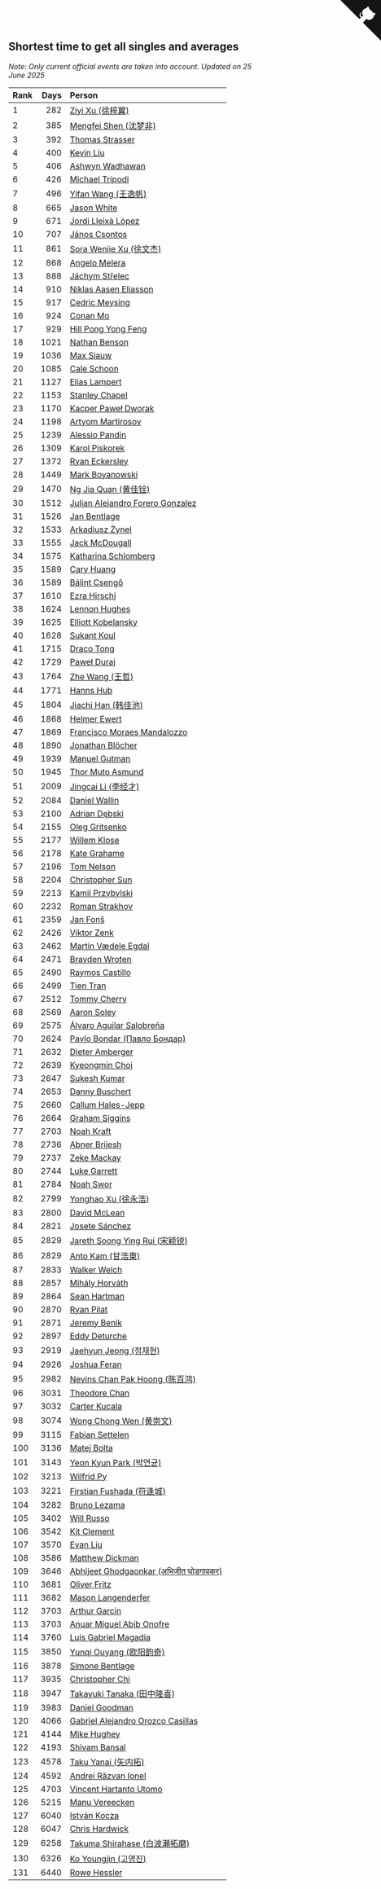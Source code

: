 ## Shortest time to get all singles and averages

*Note: Only current official events are taken into account.*
*Updated on 25 June 2025*

| Rank | Days | Person |
| :--- | ---: | :--- |
| 1 | 282 | [Ziyi Xu (徐梓翼)](https://www.worldcubeassociation.org/persons/2023XUZI01) |
| 2 | 385 | [Mengfei Shen (沈梦非)](https://www.worldcubeassociation.org/persons/2018SHEN07) |
| 3 | 392 | [Thomas Strasser](https://www.worldcubeassociation.org/persons/2022STRA10) |
| 4 | 400 | [Kevin Liu](https://www.worldcubeassociation.org/persons/2023LIUK02) |
| 5 | 406 | [Ashwyn Wadhawan](https://www.worldcubeassociation.org/persons/2022WADH02) |
| 6 | 426 | [Michael Tripodi](https://www.worldcubeassociation.org/persons/2021TRIP01) |
| 7 | 496 | [Yifan Wang (王逸帆)](https://www.worldcubeassociation.org/persons/2017WANY29) |
| 8 | 665 | [Jason White](https://www.worldcubeassociation.org/persons/2016WHIT16) |
| 9 | 671 | [Jordi Lleixà López](https://www.worldcubeassociation.org/persons/2023LOPE09) |
| 10 | 707 | [János Csontos](https://www.worldcubeassociation.org/persons/2022CSON01) |
| 11 | 861 | [Sora Wenjie Xu (徐文杰)](https://www.worldcubeassociation.org/persons/2016XUWE02) |
| 12 | 868 | [Angelo Melera](https://www.worldcubeassociation.org/persons/2022MELE01) |
| 13 | 888 | [Jáchym Střelec](https://www.worldcubeassociation.org/persons/2022STRE03) |
| 14 | 910 | [Niklas Aasen Eliasson](https://www.worldcubeassociation.org/persons/2021ELIA01) |
| 15 | 917 | [Cedric Meysing](https://www.worldcubeassociation.org/persons/2017MEYS02) |
| 16 | 924 | [Conan Mo](https://www.worldcubeassociation.org/persons/2020MOCO01) |
| 17 | 929 | [Hill Pong Yong Feng](https://www.worldcubeassociation.org/persons/2017FENG10) |
| 18 | 1021 | [Nathan Benson](https://www.worldcubeassociation.org/persons/2022BENS01) |
| 19 | 1036 | [Max Siauw](https://www.worldcubeassociation.org/persons/2017SIAU02) |
| 20 | 1085 | [Cale Schoon](https://www.worldcubeassociation.org/persons/2014SCHO02) |
| 21 | 1127 | [Elias Lampert](https://www.worldcubeassociation.org/persons/2021LAMP01) |
| 22 | 1153 | [Stanley Chapel](https://www.worldcubeassociation.org/persons/2016CHAP04) |
| 23 | 1170 | [Kacper Paweł Dworak](https://www.worldcubeassociation.org/persons/2020DWOR01) |
| 24 | 1198 | [Artyom Martirosov](https://www.worldcubeassociation.org/persons/2016MART29) |
| 25 | 1239 | [Alessio Pandin](https://www.worldcubeassociation.org/persons/2021PAND01) |
| 26 | 1309 | [Karol Piskorek](https://www.worldcubeassociation.org/persons/2021PISK01) |
| 27 | 1372 | [Ryan Eckersley](https://www.worldcubeassociation.org/persons/2019ECKE02) |
| 28 | 1449 | [Mark Boyanowski](https://www.worldcubeassociation.org/persons/2014BOYA01) |
| 29 | 1470 | [Ng Jia Quan (黄佳铨)](https://www.worldcubeassociation.org/persons/2015QUAN03) |
| 30 | 1512 | [Julian Alejandro Forero Gonzalez](https://www.worldcubeassociation.org/persons/2018GONZ30) |
| 31 | 1526 | [Jan Bentlage](https://www.worldcubeassociation.org/persons/2010BENT01) |
| 32 | 1533 | [Arkadiusz Żynel](https://www.worldcubeassociation.org/persons/2018ZYNE01) |
| 33 | 1555 | [Jack McDougall](https://www.worldcubeassociation.org/persons/2020MCDO01) |
| 34 | 1575 | [Katharina Schlomberg](https://www.worldcubeassociation.org/persons/2020SCHL01) |
| 35 | 1589 | [Cary Huang](https://www.worldcubeassociation.org/persons/2015HUAN48) |
| 36 | 1589 | [Bálint Csengő](https://www.worldcubeassociation.org/persons/2019CSEN01) |
| 37 | 1610 | [Ezra Hirschi](https://www.worldcubeassociation.org/persons/2019HIRS01) |
| 38 | 1624 | [Lennon Hughes](https://www.worldcubeassociation.org/persons/2017HUGH04) |
| 39 | 1625 | [Elliott Kobelansky](https://www.worldcubeassociation.org/persons/2019KOBE03) |
| 40 | 1628 | [Sukant Koul](https://www.worldcubeassociation.org/persons/2014KOUL01) |
| 41 | 1715 | [Draco Tong](https://www.worldcubeassociation.org/persons/2020TONG02) |
| 42 | 1729 | [Paweł Duraj](https://www.worldcubeassociation.org/persons/2016DURA09) |
| 43 | 1764 | [Zhe Wang (王哲)](https://www.worldcubeassociation.org/persons/2019WANZ21) |
| 44 | 1771 | [Hanns Hub](https://www.worldcubeassociation.org/persons/2013HUBH01) |
| 45 | 1804 | [Jiachi Han (韩佳池)](https://www.worldcubeassociation.org/persons/2014HANJ02) |
| 46 | 1868 | [Helmer Ewert](https://www.worldcubeassociation.org/persons/2015EWER01) |
| 47 | 1869 | [Francisco Moraes Mandalozzo](https://www.worldcubeassociation.org/persons/2017MAND13) |
| 48 | 1890 | [Jonathan Blöcher](https://www.worldcubeassociation.org/persons/2018BLOC01) |
| 49 | 1939 | [Manuel Gutman](https://www.worldcubeassociation.org/persons/2017GUTM01) |
| 50 | 1945 | [Thor Muto Asmund](https://www.worldcubeassociation.org/persons/2017ASMU01) |
| 51 | 2009 | [Jingcai Li (李经才)](https://www.worldcubeassociation.org/persons/2019LIJI25) |
| 52 | 2084 | [Daniel Wallin](https://www.worldcubeassociation.org/persons/2013WALL03) |
| 53 | 2100 | [Adrian Dębski](https://www.worldcubeassociation.org/persons/2017DEBS01) |
| 54 | 2155 | [Oleg Gritsenko](https://www.worldcubeassociation.org/persons/2011GRIT01) |
| 55 | 2177 | [Willem Klose](https://www.worldcubeassociation.org/persons/2017KLOS01) |
| 56 | 2178 | [Kate Grahame](https://www.worldcubeassociation.org/persons/2018GRAH05) |
| 57 | 2196 | [Tom Nelson](https://www.worldcubeassociation.org/persons/2013NELS01) |
| 58 | 2204 | [Christopher Sun](https://www.worldcubeassociation.org/persons/2017SUNC02) |
| 59 | 2213 | [Kamil Przybylski](https://www.worldcubeassociation.org/persons/2016PRZY01) |
| 60 | 2232 | [Roman Strakhov](https://www.worldcubeassociation.org/persons/2012STRA02) |
| 61 | 2359 | [Jan Fonš](https://www.worldcubeassociation.org/persons/2017FONS04) |
| 62 | 2426 | [Viktor Zenk](https://www.worldcubeassociation.org/persons/2016ZENK01) |
| 63 | 2462 | [Martin Vædele Egdal](https://www.worldcubeassociation.org/persons/2013EGDA02) |
| 64 | 2471 | [Brayden Wroten](https://www.worldcubeassociation.org/persons/2018WROT01) |
| 65 | 2490 | [Raymos Castillo](https://www.worldcubeassociation.org/persons/2017CAST41) |
| 66 | 2499 | [Tien Tran](https://www.worldcubeassociation.org/persons/2018TRAN09) |
| 67 | 2512 | [Tommy Cherry](https://www.worldcubeassociation.org/persons/2015CHER07) |
| 68 | 2569 | [Aaron Soley](https://www.worldcubeassociation.org/persons/2017SOLE01) |
| 69 | 2575 | [Álvaro Aguilar Salobreña](https://www.worldcubeassociation.org/persons/2015SALO01) |
| 70 | 2624 | [Pavlo Bondar (Павло Бондар)](https://www.worldcubeassociation.org/persons/2018BOND03) |
| 71 | 2632 | [Dieter Amberger](https://www.worldcubeassociation.org/persons/2016AMBE02) |
| 72 | 2639 | [Kyeongmin Choi](https://www.worldcubeassociation.org/persons/2017CHOI07) |
| 73 | 2647 | [Sukesh Kumar](https://www.worldcubeassociation.org/persons/2017KUMA30) |
| 74 | 2653 | [Danny Buschert](https://www.worldcubeassociation.org/persons/2017BUSC03) |
| 75 | 2660 | [Callum Hales-Jepp](https://www.worldcubeassociation.org/persons/2012HALE01) |
| 76 | 2664 | [Graham Siggins](https://www.worldcubeassociation.org/persons/2016SIGG01) |
| 77 | 2703 | [Noah Kraft](https://www.worldcubeassociation.org/persons/2016KRAF01) |
| 78 | 2736 | [Abner Brijesh](https://www.worldcubeassociation.org/persons/2016BRIJ01) |
| 79 | 2737 | [Zeke Mackay](https://www.worldcubeassociation.org/persons/2015MACK06) |
| 80 | 2744 | [Luke Garrett](https://www.worldcubeassociation.org/persons/2017GARR05) |
| 81 | 2784 | [Noah Swor](https://www.worldcubeassociation.org/persons/2017SWOR01) |
| 82 | 2799 | [Yonghao Xu (徐永浩)](https://www.worldcubeassociation.org/persons/2017XUYO01) |
| 83 | 2800 | [David McLean](https://www.worldcubeassociation.org/persons/2017MCLE03) |
| 84 | 2821 | [Josete Sánchez](https://www.worldcubeassociation.org/persons/2015SANC18) |
| 85 | 2829 | [Jareth Soong Ying Rui (宋颖锐)](https://www.worldcubeassociation.org/persons/2016SOON01) |
| 86 | 2829 | [Anto Kam (甘浩東)](https://www.worldcubeassociation.org/persons/2017TUNG13) |
| 87 | 2833 | [Walker Welch](https://www.worldcubeassociation.org/persons/2011WELC01) |
| 88 | 2857 | [Mihály Horváth](https://www.worldcubeassociation.org/persons/2016HORV04) |
| 89 | 2864 | [Sean Hartman](https://www.worldcubeassociation.org/persons/2016HART02) |
| 90 | 2870 | [Ryan Pilat](https://www.worldcubeassociation.org/persons/2016PILA03) |
| 91 | 2871 | [Jeremy Benik](https://www.worldcubeassociation.org/persons/2016BENI05) |
| 92 | 2897 | [Eddy Deturche](https://www.worldcubeassociation.org/persons/2014DETU01) |
| 93 | 2919 | [Jaehyun Jeong (정재현)](https://www.worldcubeassociation.org/persons/2016JEON02) |
| 94 | 2926 | [Joshua Feran](https://www.worldcubeassociation.org/persons/2011FERA01) |
| 95 | 2982 | [Nevins Chan Pak Hoong (陈百鸿)](https://www.worldcubeassociation.org/persons/2010CHAN20) |
| 96 | 3031 | [Theodore Chan](https://www.worldcubeassociation.org/persons/2016CHAN25) |
| 97 | 3032 | [Carter Kucala](https://www.worldcubeassociation.org/persons/2015KUCA01) |
| 98 | 3074 | [Wong Chong Wen (黄崇文)](https://www.worldcubeassociation.org/persons/2014WENW01) |
| 99 | 3115 | [Fabian Settelen](https://www.worldcubeassociation.org/persons/2015SETT01) |
| 100 | 3136 | [Matej Bolta](https://www.worldcubeassociation.org/persons/2015BOLT01) |
| 101 | 3143 | [Yeon Kyun Park (박연균)](https://www.worldcubeassociation.org/persons/2016PARK10) |
| 102 | 3213 | [Wilfrid Py](https://www.worldcubeassociation.org/persons/2016PYWI01) |
| 103 | 3221 | [Firstian Fushada (符逢城)](https://www.worldcubeassociation.org/persons/2015FUSH01) |
| 104 | 3282 | [Bruno Lezama](https://www.worldcubeassociation.org/persons/2014LEZA02) |
| 105 | 3402 | [Will Russo](https://www.worldcubeassociation.org/persons/2015RUSS03) |
| 106 | 3542 | [Kit Clement](https://www.worldcubeassociation.org/persons/2008CLEM01) |
| 107 | 3570 | [Evan Liu](https://www.worldcubeassociation.org/persons/2009LIUE01) |
| 108 | 3586 | [Matthew Dickman](https://www.worldcubeassociation.org/persons/2013DICK01) |
| 109 | 3646 | [Abhijeet Ghodgaonkar (अभिजीत घोडगावकर)](https://www.worldcubeassociation.org/persons/2013GHOD01) |
| 110 | 3681 | [Oliver Fritz](https://www.worldcubeassociation.org/persons/2014FRIT02) |
| 111 | 3682 | [Mason Langenderfer](https://www.worldcubeassociation.org/persons/2013LANG03) |
| 112 | 3703 | [Arthur Garcin](https://www.worldcubeassociation.org/persons/2014GARC27) |
| 113 | 3703 | [Anuar Miguel Abib Onofre](https://www.worldcubeassociation.org/persons/2015ONOF01) |
| 114 | 3760 | [Luis Gabriel Magadia](https://www.worldcubeassociation.org/persons/2014MAGA04) |
| 115 | 3850 | [Yunqi Ouyang (欧阳韵奇)](https://www.worldcubeassociation.org/persons/2007YUNQ01) |
| 116 | 3878 | [Simone Bentlage](https://www.worldcubeassociation.org/persons/2014OHLE01) |
| 117 | 3935 | [Christopher Chi](https://www.worldcubeassociation.org/persons/2014CHIC01) |
| 118 | 3947 | [Takayuki Tanaka (田中隆喜)](https://www.worldcubeassociation.org/persons/2014TANA01) |
| 119 | 3983 | [Daniel Goodman](https://www.worldcubeassociation.org/persons/2013GOOD01) |
| 120 | 4066 | [Gabriel Alejandro Orozco Casillas](https://www.worldcubeassociation.org/persons/2008CASI01) |
| 121 | 4144 | [Mike Hughey](https://www.worldcubeassociation.org/persons/2007HUGH01) |
| 122 | 4193 | [Shivam Bansal](https://www.worldcubeassociation.org/persons/2011BANS02) |
| 123 | 4578 | [Taku Yanai (矢内拓)](https://www.worldcubeassociation.org/persons/2012YANA01) |
| 124 | 4592 | [Andrei Răzvan Ionel](https://www.worldcubeassociation.org/persons/2012IONE01) |
| 125 | 4703 | [Vincent Hartanto Utomo](https://www.worldcubeassociation.org/persons/2010UTOM01) |
| 126 | 5215 | [Manu Vereecken](https://www.worldcubeassociation.org/persons/2010VERE01) |
| 127 | 6040 | [István Kocza](https://www.worldcubeassociation.org/persons/2005KOCZ01) |
| 128 | 6047 | [Chris Hardwick](https://www.worldcubeassociation.org/persons/2003HARD01) |
| 129 | 6258 | [Takuma Shirahase (白波瀬拓磨)](https://www.worldcubeassociation.org/persons/2007SHIR01) |
| 130 | 6326 | [Ko Youngjin (고영진)](https://www.worldcubeassociation.org/persons/2007YOUN04) |
| 131 | 6440 | [Rowe Hessler](https://www.worldcubeassociation.org/persons/2007HESS01) |


<a href="https://github.com/JustinTimeCuber/wca_statistics" class="github-corner" aria-label="View source on Github"><svg width="80" height="80" viewBox="0 0 250 250" style="fill:#151513; color:#fff; position: absolute; top: 0; border: 0; right: 0;" aria-hidden="true"><path d="M0,0 L115,115 L130,115 L142,142 L250,250 L250,0 Z"></path><path d="M128.3,109.0 C113.8,99.7 119.0,89.6 119.0,89.6 C122.0,82.7 120.5,78.6 120.5,78.6 C119.2,72.0 123.4,76.3 123.4,76.3 C127.3,80.9 125.5,87.3 125.5,87.3 C122.9,97.6 130.6,101.9 134.4,103.2" fill="currentColor" style="transform-origin: 130px 106px;" class="octo-arm"></path><path d="M115.0,115.0 C114.9,115.1 118.7,116.5 119.8,115.4 L133.7,101.6 C136.9,99.2 139.9,98.4 142.2,98.6 C133.8,88.0 127.5,74.4 143.8,58.0 C148.5,53.4 154.0,51.2 159.7,51.0 C160.3,49.4 163.2,43.6 171.4,40.1 C171.4,40.1 176.1,42.5 178.8,56.2 C183.1,58.6 187.2,61.8 190.9,65.4 C194.5,69.0 197.7,73.2 200.1,77.6 C213.8,80.2 216.3,84.9 216.3,84.9 C212.7,93.1 206.9,96.0 205.4,96.6 C205.1,102.4 203.0,107.8 198.3,112.5 C181.9,128.9 168.3,122.5 157.7,114.1 C157.9,116.9 156.7,120.9 152.7,124.9 L141.0,136.5 C139.8,137.7 141.6,141.9 141.8,141.8 Z" fill="currentColor" class="octo-body"></path></svg></a><style>.github-corner:hover .octo-arm{animation:octocat-wave 560ms ease-in-out}@keyframes octocat-wave{0%,100%{transform:rotate(0)}20%,60%{transform:rotate(-25deg)}40%,80%{transform:rotate(10deg)}}@media (max-width:500px){.github-corner:hover .octo-arm{animation:none}.github-corner .octo-arm{animation:octocat-wave 560ms ease-in-out}}</style>
